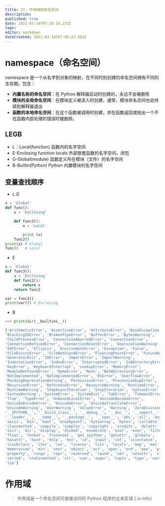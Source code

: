 ```yaml
---
title: 27. 作用域和命名空间
description: 
published: true
date: 2021-03-14T07:19:14.233Z
tags: 
editor: markdown
dateCreated: 2021-03-14T07:05:22.501Z
---
```


# namespace（命名空间）

namespace 是一个从名字到对象的映射，在不同时刻创建的命名空间拥有不同的生存期。包含：

- **内置名称的命名空间**：在 Python 解释器启动时创建的，永远不会被删除
- **模块的全局命名空间**：在模块定义被读入时创建，通常，模块命名空间也会持续到解释器退出
- **函数的本地命名空间**：在这个函数被调用时创建，并在函数返回或抛出一个不在函数内部处理的错误时被删除。


## LEGB

- L：Local(function) 函数内的名字空间
- E-Enclosing function locals 外部嵌套函数的名字空间，闭包
- G-Global(module) 函数定义所在模块（文件）的名字空间
- B-Builtin(Python) Python 内置模块的名字空间

## 变量查找顺序

- L G

```python
x = 'Global'
def func():
    x = 'Enclosing'

    def func2():
        x = 'Local'

        print (x)
    func2()
print(x) # Global
func()   # Local
```

- E

```python
x = 'Global'
def func3():
    x = 'Enclosing'
    def func2():
        return x
    return func2

var = func3()
print(var()) # Enclosing
```

- B

```python
>>> print(dir(__builtins__))

['ArithmeticError', 'AssertionError', 'AttributeError', 'BaseException',
'BlockingIOError', 'BrokenPipeError', 'BufferError', 'BytesWarning',
'ChildProcessError', 'ConnectionAbortedError', 'ConnectionError', 
'ConnectionRefusedError', 'ConnectionResetError', 'DeprecationWarning', 
'EOFError', 'Ellipsis', 'EnvironmentError', 'Exception', 'False', 
'FileExistsError', 'FileNotFoundError', 'FloatingPointError', 'FutureWarning', 
'GeneratorExit', 'IOError', 'ImportError', 'ImportWarning', 
'IndentationError', 'IndexError', 'InterruptedError', 'IsADirectoryError', 
'KeyError', 'KeyboardInterrupt', 'LookupError', 'MemoryError', 
'ModuleNotFoundError', 'NameError', 'None', 'NotADirectoryError', 
'NotImplemented', 'NotImplementedError', 'OSError', 'OverflowError', 
'PendingDeprecationWarning', 'PermissionError', 'ProcessLookupError', 
'RecursionError', 'ReferenceError', 'ResourceWarning', 'RuntimeError', 
'RuntimeWarning', 'StopAsyncIteration', 'StopIteration', 'SyntaxError', 
'SyntaxWarning', 'SystemError', 'SystemExit', 'TabError', 'TimeoutError', 
'True', 'TypeError', 'UnboundLocalError', 'UnicodeDecodeError', 
'UnicodeEncodeError', 'UnicodeError', 'UnicodeTranslateError', 
'UnicodeWarning', 'UserWarning', 'ValueError', 'Warning', 'ZeroDivisionError', 
'__IPYTHON__', '__build_class__', '__debug__', '__doc__', '__import__', 
'__loader__', '__name__', '__package__', '__spec__', 'abs', 'all', 'any', 
'ascii', 'bin', 'bool', 'breakpoint', 'bytearray', 'bytes', 'callable', 'chr', 
'classmethod', 'compile', 'complex', 'copyright', 'credits', 'delattr', 
'dict', 'dir', 'display', 'divmod', 'enumerate', 'eval', 'exec', 'filter', 
'float', 'format', 'frozenset', 'get_ipython', 'getattr', 'globals', 
'hasattr', 'hash', 'help', 'hex', 'id', 'input', 'int', 'isinstance', 
'issubclass', 'iter', 'len', 'license', 'list', 'locals', 'map', 'max', 
'memoryview', 'min', 'next', 'object', 'oct', 'open', 'ord', 'pow', 'print', 
'property', 'range', 'repr', 'reversed', 'round', 'set', 'setattr', 'slice', 
'sorted', 'staticmethod', 'str', 'sum', 'super', 'tuple', 'type', 'vars', 
'zip']
```

# 作用域

> 作用域是一个命名空间可直接访问的 Python 程序的文本区域
{.is-info}
